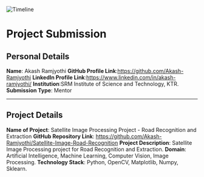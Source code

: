 ![Timeline](../assets/Header.png)
# Project Submission
## Personal Details
**Name**: Akash Ramjyothi
**GitHub Profile Link**:https://github.com/Akash-Ramjyothi
**LinkedIn Profile Link**:https://www.linkedin.com/in/akash-ramjyothi/
**Institution**:SRM Institute of Science and Technology, KTR.
**Submission Type**: Mentor
<hr>  

## Project Details
**Name of Project**: Satellite Image Processing Project - Road Recognition and Extraction
**GitHub Repository Link**: https://github.com/Akash-Ramjyothi/Satellite-Image-Road-Recognition
**Project Description**: Satellite Image Processing project for Road Recognition and Extraction.
**Domain**: Artificial Intelligence, Machine Learning, Computer Vision, Image Processing.
**Technology Stack**: Python, OpenCV, Matplotlib, Numpy, Sklearn.